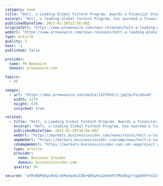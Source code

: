 ```yaml
---
category: news
title: "Holt, a Leading Global Fintech Program, Awards a Financial Grant to AI-driven Risk Intelligence Platform Agryo, with the Support of Scale AI"
excerpt: "Holt, a leading Global Fintech Program, has awarded a financial grant to Agryo, an AI-driven blockchain based risk intelligence platform,"
publishedDateTime: 2021-01-26T15:56:00Z
originalUrl: "https://www.prnewswire.com/news-releases/holt-a-leading-global-fintech-program-awards-a-financial-grant-to-ai-driven-risk-intelligence-platform-agryo-with-the-support-of-scale-ai-301215327.html"
webUrl: "https://www.prnewswire.com/news-releases/holt-a-leading-global-fintech-program-awards-a-financial-grant-to-ai-driven-risk-intelligence-platform-agryo-with-the-support-of-scale-ai-301215327.html"
type: article
quality: 2
heat: -1
published: false

provider:
  name: PR Newswire
  domain: prnewswire.com

topics:
  - AI

images:
  - url: "https://mma.prnewswire.com/media/1427043/1.jpg?p=facebook"
    width: 1279
    height: 670
    isCached: true

related:
  - title: "Holt, a Leading Global Fintech Program, Awards a Financial Grant to AI-driven Risk Intelligence Platform Agryo, with the Support of Scale AI"
    excerpt: "Holt, a leading Global Fintech Program, has awarded a financial grant to Agryo, an AI-driven blockchain based risk intelligence platform, with support from Scale AI Acceleration program that helps Canadian accelerators and incubators fund startups to enhance their AI-based product and service offerings,"
    publishedDateTime: 2021-01-26T16:04:00Z
    webUrl: "https://markets.businessinsider.com/news/stocks/holt-a-leading-global-fintech-program-awards-a-financial-grant-to-ai-driven-risk-intelligence-platform-agryo-with-the-support-of-scale-ai-1030005417"
    ampWebUrl: "https://markets.businessinsider.com/amp/news/holt-a-leading-global-fintech-program-awards-a-financial-grant-to-ai-driven-risk-intelligence-platform-agryo-with-the-support-of-scale-ai-1030005417"
    cdnAmpWebUrl: "https://markets-businessinsider-com.cdn.ampproject.org/c/s/markets.businessinsider.com/amp/news/holt-a-leading-global-fintech-program-awards-a-financial-grant-to-ai-driven-risk-intelligence-platform-agryo-with-the-support-of-scale-ai-1030005417"
    type: article
    provider:
      name: Business Insider
      domain: businessinsider.com
    quality: 34

secured: "aYRnB8PbKyw9V6/akMxmqu62C6E+QROyHoLDe9oFV7MG4Kq2rtqgO49YYdJ24q56/hanIb5yihbCNp1ijHpPCjnikR/jvJ4SIs3GgNWNzBMTDS9o1J1F01kby3zOwcfR2+XKk7ybSzSslWxquIdcAlc8DrabTKOfZLhCyEDGWU5D9saUj5vv5CSzIEjiqhMHFCRDeTFpPLMwZNL8uhrcwy+CuubiLI9Oqacg60UPNm/hP5ObTAIwwNKaNhCV0dLtyNT1QnBI/mBnt+7xYjgF+TAs/bJW7OBz5wRscuJsiUzpX/QzWgHXZS1w+WVFb3C6O28ZMlfWaBU80/DfoiRpTn4MiEiiikpLrZe6LGjjA9A=;2zPgiXFxaItXT0ovnQs5PQ=="
---
```


